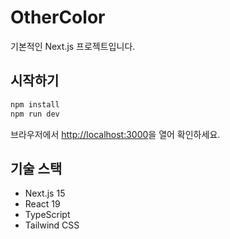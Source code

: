 # OtherColor

기본적인 Next.js 프로젝트입니다.

## 시작하기

```bash
npm install
npm run dev
```

브라우저에서 [http://localhost:3000](http://localhost:3000)을 열어 확인하세요.

## 기술 스택

- Next.js 15
- React 19
- TypeScript
- Tailwind CSS


